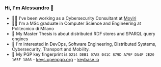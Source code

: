 ### Hi, I'm Alessandro 👋

- 👨‍💻 I've been working as a Cybersecurity Consultant at [Moviri](https://www.moviri.com/)
- 👨‍🎓 I'm a MSc graduate in Computer Science and Engineering at Politecnico di Milano
- 📝 My Master Thesis is about distributed RDF stores and SPARQL query engines
- 🌱 I'm interested in DevOps, Software Engineering, Distributed Systems, Cybersecurity, Transport and Mobility.
- 🔑 My PGP key fingerprint is `D214 DEB1 07A8 041C B79D A79F DA4F 2E20 165F 1808` - [keys.openpgp.org](https://keys.openpgp.org/vks/v1/by-fingerprint/D214DEB107A8041CB79DA79FDA4F2E20165F1808) - [keybase.io](https://keybase.io/fuljo/pgp_keys.asc?fingerprint=d214deb107a8041cb79da79fda4f2e20165f1808)
